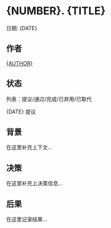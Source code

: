 # {NUMBER}. {TITLE}

日期: {DATE}

## 作者

[{AUTHOR}](mailto:{EMAIL})

## 状态

列表：提议/通过/完成/已弃用/已取代

{DATE} 提议

## 背景

在这里补充上下文...

## 决策

在这里补充上决策信息...

## 后果

在这里记录结果...

